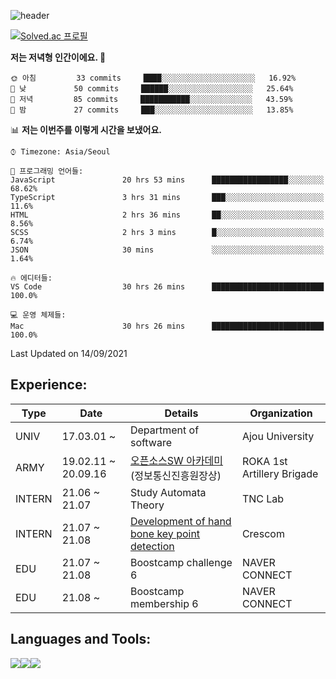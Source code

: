 
<!--[![Anurag's github stats](https://github-readme-stats.vercel.app/api?username=Coreight98)](https://github.com/anuraghazra/github-readme-stats)-->
![header](https://capsule-render.vercel.app/api?type=soft&color=auto&height=300&section=header&text=Hello&fontSize=90&animation=fadeIn)


[![Solved.ac
프로필](http://mazassumnida.wtf/api/v2/generate_badge?boj=maxcha98)](https://solved.ac/maxcha98)
<!-- [![Top Langs](https://github-readme-stats.vercel.app/api/top-langs/?username=Coreight98&exclude_repo=Paran_ajou_Project_Anything&hide=dockerfile,html&layout=compact&langs_count=8)](https://github.com/anuraghazra/github-readme-stats)  -->
<!-- [![willianrod's wakatime stats](https://github-readme-stats.vercel.app/api/wakatime?username=Coreight98&layout=compact)](https://github.com/anuraghazra/github-readme-stats) -->
<!--START_SECTION:waka-->
**저는 저녁형 인간이에요. 🦉** 

```text
🌞 아침         33 commits     ████░░░░░░░░░░░░░░░░░░░░░   16.92% 
🌆 낮　         50 commits     ██████░░░░░░░░░░░░░░░░░░░   25.64% 
🌃 저녁         85 commits     ███████████░░░░░░░░░░░░░░   43.59% 
🌙 밤　         27 commits     ███░░░░░░░░░░░░░░░░░░░░░░   13.85%

```


📊 **저는 이번주를 이렇게 시간을 보냈어요.** 

```text
⌚︎ Timezone: Asia/Seoul

💬 프로그래밍 언어들: 
JavaScript               20 hrs 53 mins      █████████████████░░░░░░░░   68.62% 
TypeScript               3 hrs 31 mins       ███░░░░░░░░░░░░░░░░░░░░░░   11.6% 
HTML                     2 hrs 36 mins       ██░░░░░░░░░░░░░░░░░░░░░░░   8.56% 
SCSS                     2 hrs 3 mins        █░░░░░░░░░░░░░░░░░░░░░░░░   6.74% 
JSON                     30 mins             ░░░░░░░░░░░░░░░░░░░░░░░░░   1.64%

🔥 에디터들: 
VS Code                  30 hrs 26 mins      █████████████████████████   100.0%

💻 운영 체제들: 
Mac                      30 hrs 26 mins      █████████████████████████   100.0%

```


 Last Updated on 14/09/2021
<!--END_SECTION:waka-->
  
## Experience:

|Type|Date|Details|Organization|
|----|----|--------|------|
|UNIV|17.03.01 ~|Department of software|Ajou University|
|ARMY|19.02.11 ~ 20.09.16|[오픈소스SW 아카데미](https://github.com/ounols/Miracle-Diary) (정보통신진흥원장상)|ROKA 1st Artillery Brigade|
|INTERN	|21.06 ~ 21.07|Study Automata Theory|TNC Lab|
|INTERN	|21.07 ~ 21.08|[Development of hand bone key point detection](https://github.com/Coreight98/21_summer_internship)|Crescom|
|EDU|	21.07 ~ 21.08|Boostcamp challenge 6|	NAVER CONNECT|
|EDU|	21.08 ~ |Boostcamp membership 6|	NAVER CONNECT|


## Languages and Tools:
<img src="https://img.shields.io/badge/JavaScript-F7DF1E?style=for-the-badge&logo=javascript&logoColor=white"><img src="https://img.shields.io/badge/Python-3776AB?style=for-the-badge&logo=python&logoColor=white"><img src="https://img.shields.io/badge/PyTorch-EE4C2C?style=for-the-badge&logo=pytorch&logoColor=white">
<!-- <img src="https://img.shields.io/badge/Keras-D00000?style=for-the-badge&logo=keras&logoColor=white"><img src="https://img.shields.io/badge/TensorFlow-FF6F00?style=for-the-badge&logo=tensorflow&logoColor=white"><img src="https://img.shields.io/badge/Django-092E20?style=for-the-badge&logo=django&logoColor=white"><img src="https://img.shields.io/badge/PostgreSQL-4169E1?style=for-the-badge&logo=postgresql&logoColor=white"><img src="https://img.shields.io/badge/MySQL-4479A1?style=for-the-badge&logo=mysql&logoColor=white"><img src="https://img.shields.io/badge/Firebase-FFCA28?style=for-the-badge&logo=firebase&logoColor=white"><img src="https://img.shields.io/badge/AndroidStudio-3DDC84?style=for-the-badge&logo=androidstudio&logoColor=white"><img src="https://img.shields.io/badge/Git-F05032?style=for-the-badge&logo=git&logoColor=white"><img src="https://img.shields.io/badge/GitHub-181717?style=for-the-badge&logo=github&logoColor=white"> -->


<!--
**Coreight98/Coreight98** is a ✨ _special_ ✨ repository because its `README.md` (this file) appears on your GitHub profile.

Here are some ideas to get you started:

- 🔭 I’m currently working on ...
- 🌱 I’m currently learning ...
- 👯 I’m looking to collaborate on ...
- 🤔 I’m looking for help with ...
- 💬 Ask me about ...
- 📫 How to reach me: ...
- 😄 Pronouns: ...
- ⚡ Fun fact: ...
-->
